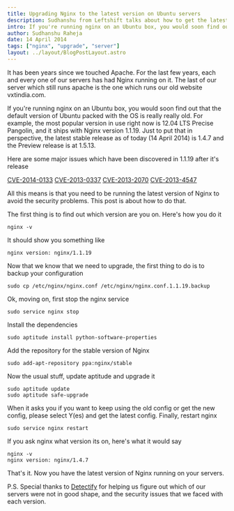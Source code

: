 ```yaml
---
title: Upgrading Nginx to the latest version on Ubuntu servers
description: Sudhanshu from Leftshift talks about how to get the latest version of Nginx running on your servers
intro: If you're running nginx on an Ubuntu box, you would soon find out that the default version of Ubuntu packed with the OS is really old. 12.04 LTS ships with Nginx version 1.1.19, while the latest stable release is 1.4.7
author: Sudhanshu Raheja
date: 14 April 2014
tags: ["nginx", "upgrade", "server"]
layout: ../layout/BlogPostLayout.astro
---
```


It has been years since we touched Apache. For the last few years, each and every one of our servers has had Nginx running on it. The last of our server which still runs apache is the one which runs our old website vxtindia.com.

If you're running nginx on an Ubuntu box, you would soon find out that the default version of Ubuntu packed with the OS is really really old. For example, the most popular version in use right now is 12.04 LTS Precise Pangolin, and it ships with Nginx version 1.1.19. Just to put that in perspective, the latest stable release as of today (14 April 2014) is 1.4.7 and the Preview release is at 1.5.13.

Here are some major issues which have been discovered in 1.1.19 after it's release

[CVE-2014-0133](http://mailman.nginx.org/pipermail/nginx-announce/2014/000135.html)
[CVE-2013-0337](https://bugs.debian.org/cgi-bin/bugreport.cgi?bug=701112)
[CVE-2013-2070](http://mailman.nginx.org/pipermail/nginx-announce/2013/000114.html)
[CVE-2013-4547](http://mailman.nginx.org/pipermail/nginx-announce/2013/000125.html)

All this means is that you need to be running the latest version of Nginx to avoid the security problems. This post is about how to do that.

The first thing is to find out which version are you on. Here's how you do it

    nginx -v

It should show you something like

    nginx version: nginx/1.1.19

Now that we know that we need to upgrade, the first thing to do is to backup your configuration

    sudo cp /etc/nginx/nginx.conf /etc/nginx/nginx.conf.1.1.19.backup

Ok, moving on, first stop the nginx service

    sudo service nginx stop

Install the dependencies

    sudo aptitude install python-software-properties

Add the repository for the stable version of Nginx

    sudo add-apt-repository ppa:nginx/stable

Now the usual stuff, update aptitude and upgrade it

    sudo aptitude update
    sudo aptitude safe-upgrade

When it asks you if you want to keep using the old config or get the new config, please select Y(es) and get the latest config.
Finally, restart nginx

    sudo service nginx restart

If you ask nginx what version its on, here's what it would say

    nginx -v
    nginx version: nginx/1.4.7

That's it. Now you have the latest version of Nginx running on your servers.

P.S. Special thanks to [Detectify](https://detectify.com) for helping us figure out which of our servers were not in good shape, and the security issues that we faced with each version.
